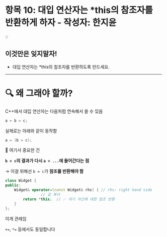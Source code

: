 # 항목 10: 대입 연산자는 *this의 참조자를 반환하게 하자 - 작성자: 한지윤

<aside>
💡

# 이것만은 잊지말자!

- 대입 연산자는 *this의 참조자를 반환하도록 만드세요.
</aside>

---

# 🔍 왜 그래야 할까?

C++에서 대입 연산자는 다음처럼 연속해서 쓸 수 있음

```cpp
a = b = c;
```

실제로는 아래와 같이 동작함

```cpp
a = (b = c);
```

📌 여기서 중요한 건

**`b = c`의 결과가 다시 `a = ...`에 들어간다는 점**

→ 이걸 위해선 `b = c`가 **참조를 반환해야 함**

```cpp
class Widget {
public:
    Widget& operator=(const Widget& rhs) { // rhs: right hand side
				// 값 복사
        return *this;  // ✅ 자기 자신에 대한 참조 반환
    }
};
```

이게 관례임

`+=`, `*=` 등에서도 동일합니다